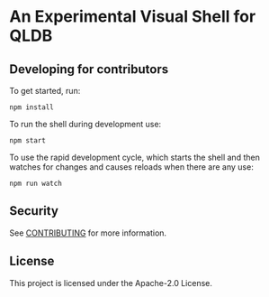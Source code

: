 # An Experimental Visual Shell for QLDB

## Developing for contributors

To get started, run:

```
npm install
```

To run the shell during development use:

```
npm start
```

To use the rapid development cycle, which starts the shell and then watches for changes and causes reloads when there are any use:

```
npm run watch
```

## Security

See [CONTRIBUTING](CONTRIBUTING.md#security-issue-notifications) for more information.

## License

This project is licensed under the Apache-2.0 License.

